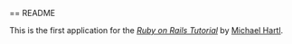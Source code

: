 == README

This is the first application for the [*Ruby on Rails Tutorial*](http://railstutorial.jp/) by [Michael Hartl](http://www.michaelhartl.com/).

